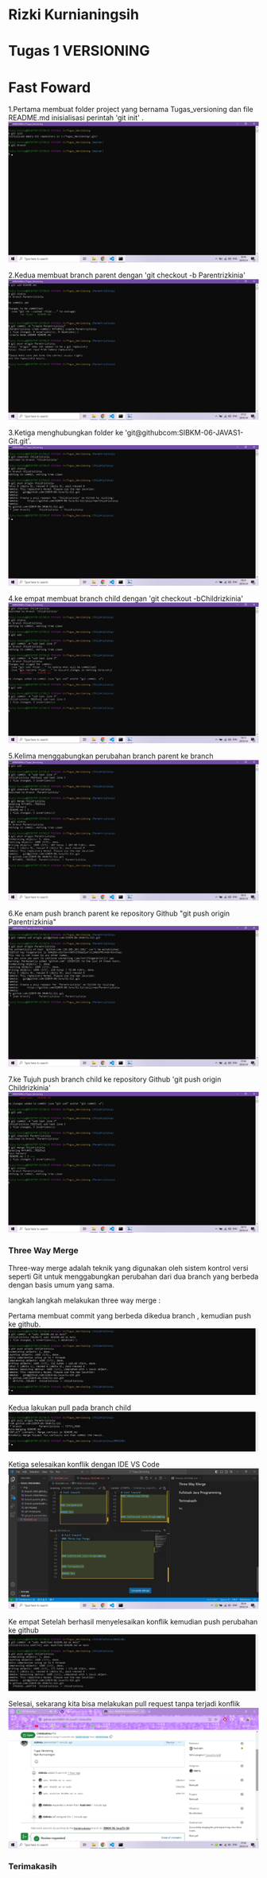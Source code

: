 # Rizki Kurnianingsih

# Tugas 1 VERSIONING

# Fast Foward

1.Pertama 
membuat folder project yang bernama Tugas_versioning dan file README.md inisialisasi perintah 'git init' .
![Gambar](img/git%20init.jpeg)

2.Kedua
membuat branch parent dengan 'git checkout -b Parentrizkinia'
![Gambar](img/branch%20parentrizkinia.jpeg)

3.Ketiga 
menghubungkan folder ke 'git@githubcom:SIBKM-06-JAVAS1-Git.git'.
![Gambar](img/branch%20child%20github.jpeg)

4.ke empat
membuat branch child dengan 'git checkout -bChildrizkinia'
![Gambar](img/branch%20childrizkinia.jpeg)

5.Kelima
menggabungkan perubahan branch parent ke branch 
![Gambar](img/branch%20parent%20github.jpeg)

6.Ke enam
push branch parent ke repository Github 
"git push origin Parentrizkinia"
![Gambar](img/git%20push%20parentrizkinia.jpeg)

7.ke Tujuh
push branch child ke repository Github
'git push origin Childrizkinia'
![Gambar](img/git%20merge.jpeg)



### Three Way Merge
Three-way merge adalah teknik yang digunakan oleh sistem kontrol versi seperti Git untuk menggabungkan perubahan dari dua branch yang berbeda dengan basis umum yang sama.

langkah langkah melakukan three way merge :

Pertama membuat commit yang berbeda dikedua branch , kemudian push ke github.
![Gambar](https://github.com/SIBKM-06-Java/S1-Git/blob/Parentrizkinia/Three%20way%20merge.img/push%20branch%20child.jpeg?raw=true)


Kedua lakukan pull pada branch child
![Gambar](https://github.com/SIBKM-06-Java/S1-Git/blob/Parentrizkinia/Three%20way%20merge.img/pull%20child.jpeg?raw=true)

Ketiga selesaikan konflik dengan IDE VS Code
![Gambar](https://github.com/SIBKM-06-Java/S1-Git/blob/Parentrizkinia/Three%20way%20merge.img/conflict.jpeg?raw=true)


Ke empat Setelah berhasil menyelesaikan konflik kemudian push perubahan ke github
![Gambar](https://github.com/SIBKM-06-Java/S1-Git/blob/Parentrizkinia/Three%20way%20merge.img/push%20after%20conflict.jpeg?raw=true)


Selesai, sekarang kita bisa melakukan pull request tanpa terjadi konflik
![Gambar](https://github.com/SIBKM-06-Java/S1-Git/blob/Parentrizkinia/Three%20way%20merge.img/pull%20request.jpeg?raw=true)


### Terimakasih

